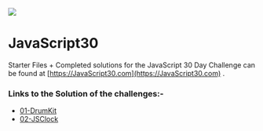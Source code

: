 ![](https://javascript30.com/images/JS3-social-share.png)

# JavaScript30

Starter Files + Completed solutions for the JavaScript 30 Day Challenge can be found at [https://JavaScript30.com](https://JavaScript30.com) .

### Links to the Solution of the challenges:-

* [01-DrumKit](https://rishavpandey.com/JavaScript30/01-DrumKit)
* [02-JSClock](https://rishavpandey.com/JavaScript30/02-JSClock)
